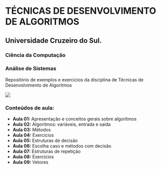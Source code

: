 # TÉCNICAS DE DESENVOLVIMENTO DE ALGORITMOS

## Universidade Cruzeiro do Sul.
### Ciência da Computação
### Análise de Sistemas

Repositório de exemplos e exercícios da disciplina de Técnicas de Desenvolvimento de Algoritmos

![](http://dwebkit.esy.es/repositorio/img/pseudoc%C3%B3digo%20%28Personalizado%29.jpg)

### Conteúdos de aula:
* **Aula 01:** Apresentação e conceitos gerais sobre algoritmos
* **Aula 02:** Algoritmos: variáveis, entrada e saída
* **Aula 03:** Métodos
* **Aula 04:** Exercícios
* **Aula 05:** Estruturas de decisão
* **Aula 06:** Escolha caso e métodos com decisão
* **Aula 07:** Estruturas de repetição
* **Aula 08:** Exercícios
* **Aula 09:** Vetores

